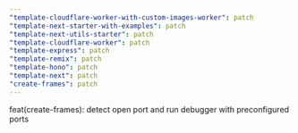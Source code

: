 ```yaml
---
"template-cloudflare-worker-with-custom-images-worker": patch
"template-next-starter-with-examples": patch
"template-next-utils-starter": patch
"template-cloudflare-worker": patch
"template-express": patch
"template-remix": patch
"template-hono": patch
"template-next": patch
"create-frames": patch
---
```


feat(create-frames): detect open port and run debugger with preconfigured ports
